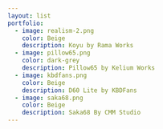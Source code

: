```yaml
---
layout: list
portfolio:
  - image: realism-2.png
    color: Beige
    description: Koyu by Rama Works
  - image: pillow65.png
    color: dark-grey 
    description: Pillow65 by Kelium Works
  - image: kbdfans.png
    color: Beige
    description: D60 Lite by KBDFans
  - image: saka68.png
    color: Beige
    description: Saka68 By CMM Studio
---
```

